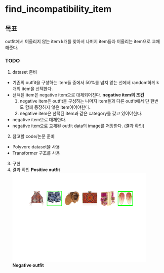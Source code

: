 # find_incompatibility_item

## 목표
outfit에서 어울리지 않는 item k개를 찾아서 나머지 item들과 어울리는 item으로 교체해준다.

### TODO
1. dataset 준비
  * 기존의 outfit을 구성하는 item들 중에서 50%를 넘지 않는 선에서 random하게 k개의 item을 선택한다.
  * 선택된 item은 negative item으로 대체되어진다.
    **negative item의 조건**
    1. negative item은 outfit을 구성하는 나머지 item들과 다른 outfit에서 단 한번도 함께 등장하지 않은 item이어야한다.
    2. negative item은 선택된 item과 같은 category를 갖고 있어야한다.
  * negative item으로 대체한다.
  * negative item으로 교체된 outfit data의 image를 저장한다. (결과 확인)
  
2. 참고할 code/논문 준비
  * Polyvore dataset을 사용
  * Transformer 구조를 사용

3. 구현
4. 결과 확인
 **Positive outfit**
 ![pos_img](./sampling_outfit/pos_outfit.png)
 **Negative outfit**
